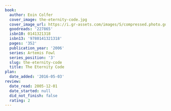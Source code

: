 ```yaml
---
book:
  author: Eoin Colfer
  cover_image: the-eternity-code.jpg
  cover_image_url: https://i.gr-assets.com/images/S/compressed.photo.goodreads.com/books/1327945417l/227865._SX98_.jpg
  goodreads: '227865'
  isbn10: 0141321318
  isbn13: '9780141321318'
  pages: '352'
  publication_year: '2006'
  series: Artemis Fowl
  series_position: '3'
  slug: the-eternity-code
  title: The Eternity Code
plan:
  date_added: '2016-05-03'
review:
  date_read: 2005-12-01
  date_started: null
  did_not_finish: false
  rating: 2
---
```

